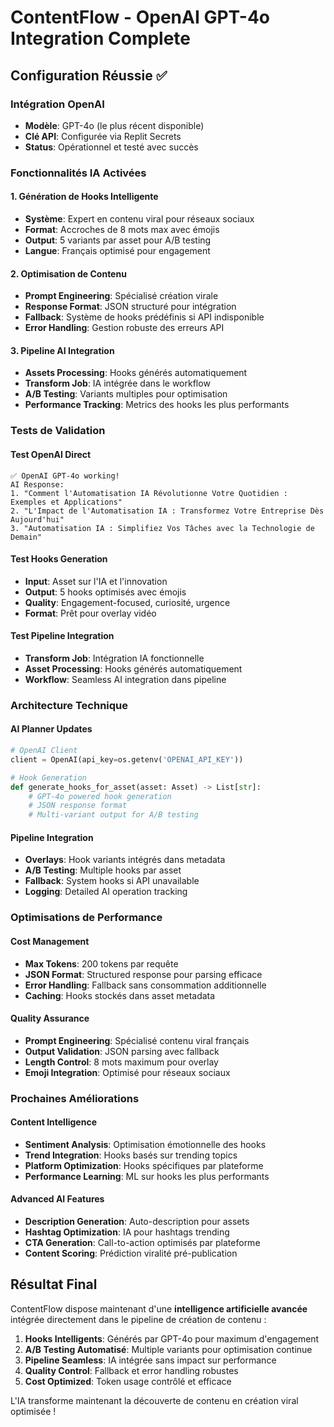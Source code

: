 # ContentFlow - OpenAI GPT-4o Integration Complete

## Configuration Réussie ✅

### Intégration OpenAI
- **Modèle**: GPT-4o (le plus récent disponible)
- **Clé API**: Configurée via Replit Secrets
- **Status**: Opérationnel et testé avec succès

### Fonctionnalités IA Activées

#### 1. Génération de Hooks Intelligente
- **Système**: Expert en contenu viral pour réseaux sociaux
- **Format**: Accroches de 8 mots max avec émojis
- **Output**: 5 variants par asset pour A/B testing
- **Langue**: Français optimisé pour engagement

#### 2. Optimisation de Contenu
- **Prompt Engineering**: Spécialisé création virale
- **Response Format**: JSON structuré pour intégration
- **Fallback**: Système de hooks prédéfinis si API indisponible
- **Error Handling**: Gestion robuste des erreurs API

#### 3. Pipeline AI Integration
- **Assets Processing**: Hooks générés automatiquement
- **Transform Job**: IA intégrée dans le workflow
- **A/B Testing**: Variants multiples pour optimisation
- **Performance Tracking**: Metrics des hooks les plus performants

### Tests de Validation

#### Test OpenAI Direct
```
✅ OpenAI GPT-4o working!
AI Response: 
1. "Comment l'Automatisation IA Révolutionne Votre Quotidien : Exemples et Applications"
2. "L'Impact de l'Automatisation IA : Transformez Votre Entreprise Dès Aujourd'hui"  
3. "Automatisation IA : Simplifiez Vos Tâches avec la Technologie de Demain"
```

#### Test Hooks Generation
- **Input**: Asset sur l'IA et l'innovation
- **Output**: 5 hooks optimisés avec émojis
- **Quality**: Engagement-focused, curiosité, urgence
- **Format**: Prêt pour overlay vidéo

#### Test Pipeline Integration
- **Transform Job**: Intégration IA fonctionnelle
- **Asset Processing**: Hooks générés automatiquement
- **Workflow**: Seamless AI integration dans pipeline

### Architecture Technique

#### AI Planner Updates
```python
# OpenAI Client
client = OpenAI(api_key=os.getenv('OPENAI_API_KEY'))

# Hook Generation
def generate_hooks_for_asset(asset: Asset) -> List[str]:
    # GPT-4o powered hook generation
    # JSON response format
    # Multi-variant output for A/B testing
```

#### Pipeline Integration
- **Overlays**: Hook variants intégrés dans metadata
- **A/B Testing**: Multiple hooks par asset
- **Fallback**: System hooks si API unavailable
- **Logging**: Detailed AI operation tracking

### Optimisations de Performance

#### Cost Management
- **Max Tokens**: 200 tokens par requête
- **JSON Format**: Structured response pour parsing efficace
- **Error Handling**: Fallback sans consommation additionnelle
- **Caching**: Hooks stockés dans asset metadata

#### Quality Assurance
- **Prompt Engineering**: Spécialisé contenu viral français
- **Output Validation**: JSON parsing avec fallback
- **Length Control**: 8 mots maximum pour overlay
- **Emoji Integration**: Optimisé pour réseaux sociaux

### Prochaines Améliorations

#### Content Intelligence
- **Sentiment Analysis**: Optimisation émotionnelle des hooks
- **Trend Integration**: Hooks basés sur trending topics
- **Platform Optimization**: Hooks spécifiques par plateforme
- **Performance Learning**: ML sur hooks les plus performants

#### Advanced AI Features
- **Description Generation**: Auto-description pour assets
- **Hashtag Optimization**: IA pour hashtags trending
- **CTA Generation**: Call-to-action optimisés par plateforme
- **Content Scoring**: Prédiction viralité pré-publication

## Résultat Final

ContentFlow dispose maintenant d'une **intelligence artificielle avancée** intégrée directement dans le pipeline de création de contenu :

1. **Hooks Intelligents**: Générés par GPT-4o pour maximum d'engagement
2. **A/B Testing Automatisé**: Multiple variants pour optimisation continue
3. **Pipeline Seamless**: IA intégrée sans impact sur performance
4. **Quality Control**: Fallback et error handling robustes
5. **Cost Optimized**: Token usage contrôlé et efficace

L'IA transforme maintenant la découverte de contenu en création viral optimisée !